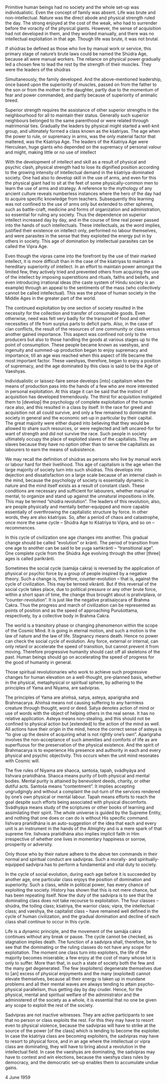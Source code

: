 Primitive human beings had no society and the whole set-up was individualistic. Even the concept of family was absent. Life was brute and non-intellectual. Nature was the direct abode and physical strength ruled the day. The strong enjoyed at the cost of the weak, who had to surrender before the voracity of the physical giants. However, the sense of acquisition had not developed in them, and they worked manually, and there was no intellectual exploitation in that age. Though life was brute, it was not brutal.

If shúdras be defined as those who live by manual work or service, this primary stage of nature’s brute laws could be named the Shúdra Age, because all were manual workers. The reliance on physical power gradually led a chosen few to lead the rest by the strength of their muscles. They were the leaders of the shúdras

Simultaneously, the family developed. And the above-mentioned leadership, once based upon the superiority of muscles, passed on from the father to the son or from the mother to the daughter, partly due to the momentum of fear and power commanded, and partly because of superiority of animalic breed.

Superior strength requires the assistance of other superior strengths in the neighbourhood for all to maintain their status. Generally such superior neighbours belonged to the same parenthood or were related through matrimonial ties. Gradually the leaders by physical might started a well-knit group, and ultimately formed a class known as the kśatriyas. The age when the power to rule, or supremacy in arms, was the only material factor that mattered, was the Kśatriya Age. The leaders of the Kśatriya Age were Herculean, huge giants who depended on the supremacy of personal valour and might, making little or no use of intellect

With the development of intellect and skill as a result of physical and psychic clash, physical strength had to lose its dignified position according to the growing intensity of intellectual demand in the kśatriya-dominated society. One had also to develop skill in the use of arms, and even for this the physical giant had to sit at the feet of some physically-common men to learn the use of arms and strategy. A reference to the mythology of any ancient culture reveals numberless instances where the hero of the day had to acquire specific knowledge from teachers. Subsequently this learning was not confined to the use of arms only but extended to other spheres, such as battle-craft, medicine and forms of organization and administration, so essential for ruling any society. Thus the dependence on superior intellect increased day by day, and in the course of time real power passed into the hands of such intellectuals. These intellectuals, as the word implies, justified their existence on intellect only, performed no labour themselves, and were parasites in the sense that they exploited the energy put in by others in society. This age of domination by intellectual parasites can be called the Vipra Age.

Even though the vipras came into the forefront by the use of their marked intellect, it is more difficult than in the case of the kśatriyas to maintain a hereditary superiority of intellect. In an effort to maintain power amongst the limited few, they actively tried and prevented others from acquiring the use of the intellect by imposing superstitions and rituals, faiths and beliefs, and even introducing irrational ideas (the caste system of Hindu society is an example) through an appeal to the sentiments of the mass (who collectively cannot be called intellectual). This was the phase of human society in the Middle Ages in the greater part of the world.

The continued exploitation by one section of society resulted in the necessity for the collection and transfer of consumable goods. Even otherwise, need was felt very badly for the transport of food and other necessities of life from surplus parts to deficit parts. Also, in the case of clan conflicts, the result of the resources of one community or class versus another gained importance. This aspect was confined not only to the producers but also to those handling the goods at various stages up to the point of consumption. These people became known as vaeshyas, and ingenuity and summed-up production began to enjoy supremacy and importance, till an age was reached when this aspect of life became the most important factor. These vaeshyas, therefore, began to enjoy a position of supremacy, and the age dominated by this class is said to be the Age of Vaeshyas.

Individualistic or laissez-faire sense develops [into] capitalism when the means of production pass into the hands of a few who are more interested in personal exploitation. At this stage it can be said that the instinct of acquisition has developed tremendously. The thirst for acquisition instigated them to [develop] the psychology of complete exploitation of the human race also, and this resulted in a class by itself. In the race for greed and acquisition not all could survive, and only a few remained to dominate the society in general and the economic set-up in particular by their capital. The great majority were either duped into believing that they would be allowed to share such resources, or were neglected and left uncared-for for want of strength and did not survive the race. Such people in society ultimately occupy the place of exploited slaves of the capitalists. They are slaves because they have no option other than to serve the capitalists as labourers to earn the means of subsistence.

We may recall the definition of shúdras as persons who live by manual work or labour hard for their livelihood. This age of capitalism is the age when the large majority of society turn into such shúdras. This develops into dejection and dissatisfaction on a large scale because of an internal clash in the mind, because the psychology of society is essentially dynamic in nature and the mind itself exists as a result of constant clash. These conditions are necessary and sufficient for labourers, whether manual or mental, to organize and stand up against the unnatural impositions in life. This may be termed “shúdra revolution”. The leaders of this revolution, also, are people physically and mentally better-equipped and more capable essentially of overthrowing the capitalistic structure by force. In other words, they are also kśatriyas. So, after a period of chaos and catastrophe, once more the same cycle – Shúdra Age to Kśatriya to Vipra, and so on – recommences.

In this cycle of civilization one age changes into another. This gradual change should be called “evolution” or kránti. The period of transition from one age to another can be said to be yuga saḿkránti – “transitional age”. One complete cycle from the Shúdra Age evolving through the other [three] ages is called parikránti.

Sometimes the social cycle (samája cakra) is reversed by the application of physical or psychic force by a group of people inspired by a negative theory. Such a change is, therefore, counter-evolution – that is, against the cycle of civilization. This may be termed vikránti. But if this reversal of the social cycle takes place, due to political pressure or any other brute force, within a short span of time, the change thus brought about is prativiplava, or “counter-revolution”. It is just like the negative pratisaiṋcara of Brahma Cakra. Thus the progress and march of civilization can be represented as points of position and as the speed of approaching Puruśottama, respectively, by a collective body in Brahma Cakra.

The world is a transitory phase or changing phenomenon within the scope of the Cosmic Mind. It is going in eternal motion, and such a motion is the law of nature and the law of life. Stagnancy means death. Hence no power can check the social cycle of evolution. Any force, external or internal, can only retard or accelerate the speed of transition, but cannot prevent it from moving. Therefore progressive humanity should cast off all skeletons of the past. Human beings should go on accelerating the speed of progress for the good of humanity in general.

Those spiritual revolutionaries who work to achieve such progressive changes for human elevation on a well-thought, pre-planned basis, whether in the physical, metaphysical or spiritual sphere, by adhering to the principles of Yama and Niyama, are sadvipras.

The principles of Yama are ahiḿsá, satya, asteya, aparigraha and Brahmacarya. Ahiḿsá means not causing suffering to any harmless creature through thought, word or deed. Satya denotes action of mind or use of words with the object of helping others in the real sense. It has no relative application. Asteya means non-stealing, and this should not be confined to physical action but [extended] to the action of the mind as well. All actions have their origin in the mind, hence the correct sense of asteya is “to give up the desire of acquiring what is not rightly one’s own”. Aparigraha involves the non-acceptance of such amenities and comforts of life as are superfluous for the preservation of the physical existence. And the spirit of Brahmacarya is to experience His presence and authority in each and every physical and psychic objectivity. This occurs when the unit mind resonates with Cosmic will.

The five rules of Niyama are shaoca, santośa, tapah, svádhyáya and Iishvara prańidhána. Shaoca means purity of both physical and mental bodies. Mental purity is attained by benevolent deeds, charity, or other dutiful acts. Santośa means “contentment”. It implies accepting ungrudgingly and without a complaint the out-turn of the services rendered by one’s own physical or mental labour. Tapah means efforts to reach the goal despite such efforts being associated with physical discomforts. Svádhyáya means study of the scriptures or other books of learning and assimilating their spirit. The whole universe is guided by the Supreme Entity, and nothing that one does or can do is without His specific command. Iishvara prańidhána is an auto-suggestion of the idea that each and every unit is an instrument in the hands of the Almighty and is a mere spark of that supreme fire. Iishvara prańidhána also implies implicit faith in Him irrespective of whether one lives in momentary happiness or sorrow, prosperity or adversity.

Only those who by their nature adhere to the above ten commands in their normal and spiritual conduct are sadvipras. Such a morally- and spiritually-equipped sadvipra has to perform a fundamental and vital duty to society.

In the cycle of social evolution, during each age before it is succeeded by another age, one particular class enjoys the position of domination and superiority. Such a class, while in political power, has every chance of exploiting the society. History has shown that this is not mere chance, but has been repeating itself. Now the duty of the sadvipra is to see that the dominating class does not take recourse to exploitation. The four classes – shúdra, the toiling class; kśatriya, the warrior class; vipra, the intellectual class; and vaeshya, the capitalist class – have remained well defined in the cycle of human civilization, and the gradual domination and decline of each class shall continue to occur in this cycle.

Life is a dynamic principle, and the movement of the samája cakra continues without any break or pause. The cycle cannot be checked, as stagnation implies death. The function of a sadvipra shall, therefore, be to see that the dominating or the ruling classes do not have any scope for exploitation. The moment one class turn into exploiters, the life of the majority becomes miserable; a few enjoy at the cost of many whose lot is only to suffer. More than that, in such a state of society both the few and the many get degenerated. The few (exploiters) degenerate themselves due to [an] excess of physical enjoyments and the many (exploited) cannot elevate themselves, because all their energy is taken up in mundane problems and all their mental waves are always tending to attain psycho-physical parallelism, thus getting day by day cruder. Hence, for the physical, mental and spiritual welfare of the administrator and the administered of the society as a whole, it is essential that no one be given any scope to exploit the rest of the society.

Sadvipras are not inactive witnesses. They are active participants to see that no person or class exploits the rest. For this they may have to resort even to physical violence, because the sadvipras will have to strike at the source of the power [of the class] which is tending to become the exploiter. In case the kśatriya class are becoming exploiters, the sadvipras may have to resort to physical force, and in an age where the intellectual or vipra class are dominating, they will have to bring about a revolution in the intellectual field. In case the vaeshyas are dominating, the sadvipras may have to contest and win elections, because the vaeshya class rules by democracy, and the democratic set-up enables them to accumulate undue gains.

4 June 1959
